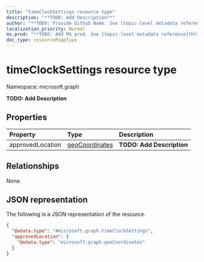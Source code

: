 ```yaml
---
title: "timeClockSettings resource type"
description: "**TODO: Add Description**"
author: "**TODO: Provide Github Name. See [topic-level metadata reference](https://msgo.azurewebsites.net/add/document/guidelines/metadata.html#topic-level-metadata)**"
localization_priority: Normal
ms.prod: "**TODO: Add MS prod. See [topic-level metadata reference](https://msgo.azurewebsites.net/add/document/guidelines/metadata.html#topic-level-metadata)**"
doc_type: resourcePageType
---
```


# timeClockSettings resource type

Namespace: microsoft.graph



**TODO: Add Description**

## Properties
|Property|Type|Description|
|:---|:---|:---|
|approvedLocation|[geoCoordinates](../resources/geocoordinates.md)|**TODO: Add Description**|

## Relationships
None.

## JSON representation
The following is a JSON representation of the resource.
<!-- {
  "blockType": "resource",
  "@odata.type": "microsoft.graph.timeClockSettings"
}
-->
``` json
{
  "@odata.type": "#microsoft.graph.timeClockSettings",
  "approvedLocation": {
    "@odata.type": "microsoft.graph.geoCoordinates"
  }
}
```

